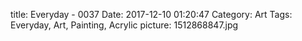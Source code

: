 title: Everyday - 0037
Date: 2017-12-10 01:20:47
Category: Art
Tags: Everyday, Art, Painting, Acrylic
picture: 1512868847.jpg
